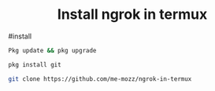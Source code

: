 <h1 align="center">Install ngrok in termux</h1>


#install
```bash
Pkg update && pkg upgrade
```
```bash
pkg install git
```
```bash
git clone https://github.com/me-mozz/ngrok-in-termux
```
